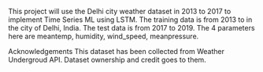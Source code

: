 This project will use the Delhi city weather dataset in 2013 to 2017 to implement Time Series ML using LSTM. The training data is from 2013 to in the city of Delhi, India. The test data is from 2017 to 2019. 
The 4 parameters here are meantemp, humidity, wind_speed, meanpressure.

Acknowledgements
This dataset has been collected from Weather Undergroud API. Dataset ownership and credit goes to them.

